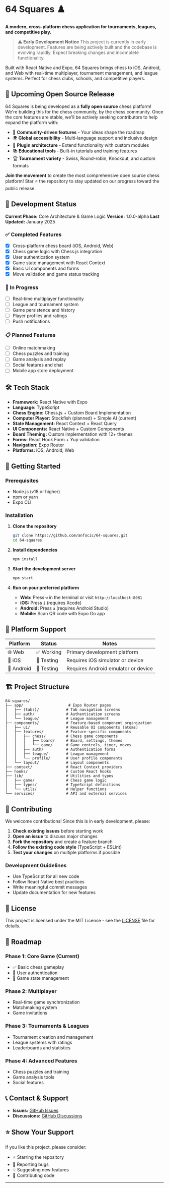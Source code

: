 # 64 Squares ♟️

**A modern, cross-platform chess application for tournaments, leagues, and competitive play.**

> **⚠️ Early Development Notice**
> This project is currently in early development. Features are being actively built and the codebase is evolving rapidly. Expect breaking changes and incomplete functionality.

Built with React Native and Expo, 64 Squares brings chess to iOS, Android, and Web with real-time multiplayer, tournament management, and league systems. Perfect for chess clubs, schools, and competitive players.

## 🌟 Upcoming Open Source Release

64 Squares is being developed as a **fully open source** chess platform! We're building this for the chess community, by the chess community. Once the core features are stable, we'll be actively seeking contributors to help expand the platform with:

- 🎯 **Community-driven features** - Your ideas shape the roadmap
- 🌍 **Global accessibility** - Multi-language support and inclusive design
- 🔧 **Plugin architecture** - Extend functionality with custom modules
- 📚 **Educational tools** - Built-in tutorials and training features
- 🏆 **Tournament variety** - Swiss, Round-robin, Knockout, and custom formats

**Join the movement** to create the most comprehensive open source chess platform! Star ⭐ the repository to stay updated on our progress toward the public release.

## 🚧 Development Status

**Current Phase:** Core Architecture & Game Logic
**Version:** 1.0.0-alpha
**Last Updated:** January 2025

### ✅ Completed Features
- [x] Cross-platform chess board (iOS, Android, Web)
- [x] Chess game logic with Chess.js integration
- [x] User authentication system
- [x] Game state management with React Context
- [x] Basic UI components and forms
- [x] Move validation and game status tracking

### 🚧 In Progress
- [ ] Real-time multiplayer functionality
- [ ] League and tournament system
- [ ] Game persistence and history
- [ ] Player profiles and ratings
- [ ] Push notifications

### 📋 Planned Features
- [ ] Online matchmaking
- [ ] Chess puzzles and training
- [ ] Game analysis and replay
- [ ] Social features and chat
- [ ] Mobile app store deployment

## 🛠️ Tech Stack

- **Framework:** React Native with Expo
- **Language:** TypeScript
- **Chess Engine:** Chess.js + Custom Board Implementation
- **Computer Player:** Stockfish (planned) + Simple AI (current)
- **State Management:** React Context + React Query
- **UI Components:** React Native + Custom Components
- **Board Theming:** Custom implementation with 12+ themes
- **Forms:** React Hook Form + Yup validation
- **Navigation:** Expo Router
- **Platforms:** iOS, Android, Web

## 🚀 Getting Started

### Prerequisites
- Node.js (v18 or higher)
- npm or yarn
- Expo CLI

### Installation

1. **Clone the repository**
   ```bash
   git clone https://github.com/anfocic/64-squares.git
   cd 64-squares
   ```

2. **Install dependencies**
   ```bash
   npm install
   ```

3. **Start the development server**
   ```bash
   npm start
   ```

4. **Run on your preferred platform**
   - **Web:** Press `w` in the terminal or visit `http://localhost:8081`
   - **iOS:** Press `i` (requires Xcode)
   - **Android:** Press `a` (requires Android Studio)
   - **Mobile:** Scan QR code with Expo Go app

## 📱 Platform Support

| Platform | Status | Notes |
|----------|--------|-------|
| 🌐 Web | ✅ Working | Primary development platform |
| 📱 iOS | 🚧 Testing | Requires iOS simulator or device |
| 🤖 Android | 🚧 Testing | Requires Android emulator or device |

## 🏗️ Project Structure

```
64-squares/
├── app/                    # Expo Router pages
│   ├── (tabs)/            # Tab navigation screens
│   ├── auth/              # Authentication screens
│   └── league/            # League management
├── components/            # Feature-based component organization
│   ├── ui/                # Reusable UI components (atoms)
│   ├── features/          # Feature-specific components
│   │   ├── chess/         # Chess game components
│   │   │   ├── board/     # Board, settings, themes
│   │   │   └── game/      # Game controls, timer, moves
│   │   ├── auth/          # Authentication forms
│   │   ├── league/        # League management
│   │   └── profile/       # User profile components
│   └── layout/            # Layout components
├── context/               # React Context providers
├── hooks/                 # Custom React hooks
├── lib/                   # Utilities and types
│   ├── game/              # Chess game logic
│   ├── types/             # TypeScript definitions
│   └── utils/             # Helper functions
└── services/              # API and external services
```

## 🤝 Contributing

We welcome contributions! Since this is in early development, please:

1. **Check existing issues** before starting work
2. **Open an issue** to discuss major changes
3. **Fork the repository** and create a feature branch
4. **Follow the existing code style** (TypeScript + ESLint)
5. **Test your changes** on multiple platforms if possible

### Development Guidelines
- Use TypeScript for all new code
- Follow React Native best practices
- Write meaningful commit messages
- Update documentation for new features

## 📄 License

This project is licensed under the MIT License - see the [LICENSE](LICENSE) file for details.

## 🎯 Roadmap

### Phase 1: Core Game (Current)
- ✅ Basic chess gameplay
- 🚧 User authentication
- 🚧 Game state management

### Phase 2: Multiplayer
- Real-time game synchronization
- Matchmaking system
- Game invitations

### Phase 3: Tournaments & Leagues
- Tournament creation and management
- League systems with ratings
- Leaderboards and statistics

### Phase 4: Advanced Features
- Chess puzzles and training
- Game analysis tools
- Social features

## 📞 Contact & Support

- **Issues:** [GitHub Issues](https://github.com/yourusername/64-squares/issues)
- **Discussions:** [GitHub Discussions](https://github.com/yourusername/64-squares/discussions)

## ⭐ Show Your Support

If you like this project, please consider:
- ⭐ Starring the repository
- 🐛 Reporting bugs
- 💡 Suggesting new features
- 🤝 Contributing code

---
